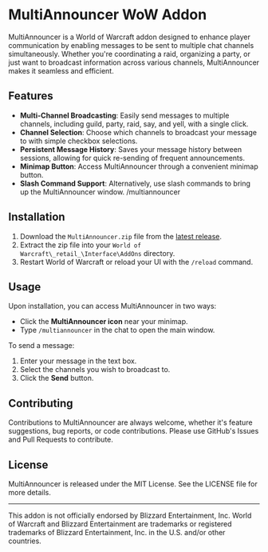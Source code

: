 # MultiAnnouncer WoW Addon

MultiAnnouncer is a World of Warcraft addon designed to enhance player communication by enabling messages to be sent to multiple chat channels simultaneously. Whether you're coordinating a raid, organizing a party, or just want to broadcast information across various channels, MultiAnnouncer makes it seamless and efficient.

## Features

- **Multi-Channel Broadcasting**: Easily send messages to multiple channels, including guild, party, raid, say, and yell, with a single click.
- **Channel Selection**: Choose which channels to broadcast your message to with simple checkbox selections.
- **Persistent Message History**: Saves your message history between sessions, allowing for quick re-sending of frequent announcements.
- **Minimap Button**: Access MultiAnnouncer through a convenient minimap button.
- **Slash Command Support**: Alternatively, use slash commands to bring up the MultiAnnouncer window. /multiannouncer

## Installation

1. Download the `MultiAnnouncer.zip` file from the [latest release](https://github.com/kikootwo/MultiAnnouncer/releases).
2. Extract the zip file into your `World of Warcraft\_retail_\Interface\AddOns` directory.
3. Restart World of Warcraft or reload your UI with the `/reload` command.

## Usage

Upon installation, you can access MultiAnnouncer in two ways:
- Click the **MultiAnnouncer icon** near your minimap.
- Type `/multiannouncer` in the chat to open the main window.

To send a message:
1. Enter your message in the text box.
2. Select the channels you wish to broadcast to.
3. Click the **Send** button.

## Contributing

Contributions to MultiAnnouncer are always welcome, whether it's feature suggestions, bug reports, or code contributions. Please use GitHub's Issues and Pull Requests to contribute.

## License

MultiAnnouncer is released under the MIT License. See the LICENSE file for more details.

---

This addon is not officially endorsed by Blizzard Entertainment, Inc. World of Warcraft and Blizzard Entertainment are trademarks or registered trademarks of Blizzard Entertainment, Inc. in the U.S. and/or other countries.
